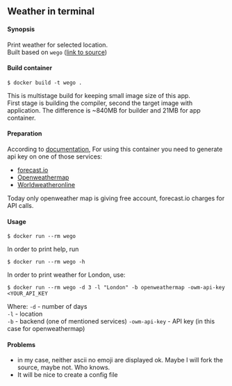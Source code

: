 ## Weather in terminal

#### Synopsis

Print weather for selected location.  
Built based on `wego` ([link to source](https://github.com/schachmat/wego))

#### Build container

```
$ docker build -t wego .
```

This is multistage build for keeping small image size of this app.  
First stage is building the compiler, second the target image with application.
The difference is ~840MB for builder and 21MB for app container.

#### Preparation

According to [documentation](https://github.com/schachmat/wego/README.md),
For using this container you need to generate api key on one of those services:
* [forecast.io](https://developer.forecast.io/register)
* [Openweathermap](https://home.openweathermap.org/users/sign_up)
* [Worldweatheronline](http://www.worldweatheronline.com/)

Today only openweather map is giving free account, forecast.io charges for API
calls.

#### Usage

```
$ docker run --rm wego
```

In order to print help, run

```
$ docker run --rm wego -h
```

In order to print weather for London, use:

```
$ docker run --rm wego -d 3 -l "London" -b openweathermap -owm-api-key <YOUR_API_KEY
```

Where:
`-d` - number of days  
`-l` - location  
`-b` - backend (one of mentioned services)
`-owm-api-key` - API key (in this case for openweathermap)  

#### Problems

* in my case, neither ascii no emoji are displayed ok. Maybe I will fork the
source, maybe not. Who knows.
* It will be nice to create a config file
